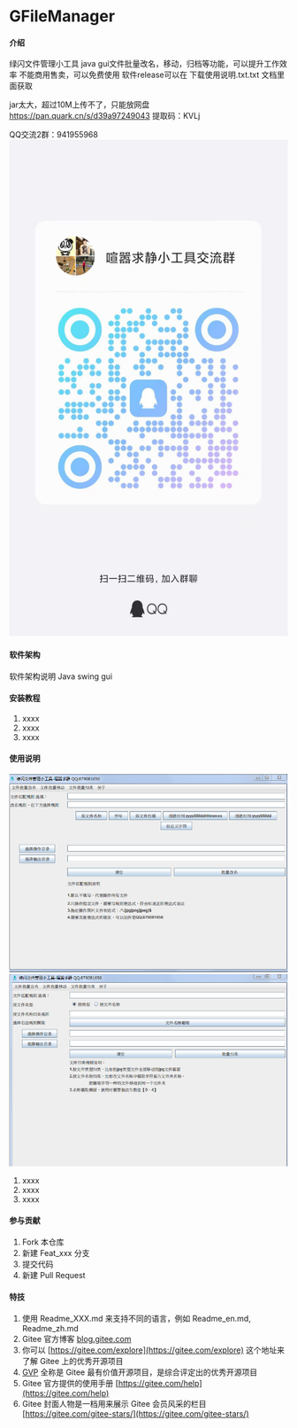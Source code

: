 # GFileManager

#### 介绍
绿闪文件管理小工具
java gui文件批量改名，移动，归档等功能，可以提升工作效率
不能商用售卖，可以免费使用
软件release可以在 下载使用说明.txt.txt 文档里面获取

jar太大，超过10M上传不了，只能放网盘
https://pan.quark.cn/s/d39a97249043
提取码：KVLj

QQ交流2群：941955968
![输入图片说明](%E5%BE%AE%E4%BF%A1%E5%9B%BE%E7%89%87_20241022133644.jpg)

#### 软件架构
软件架构说明
Java swing gui

#### 安装教程

1.  xxxx
2.  xxxx
3.  xxxx

#### 使用说明
![输入图片说明](WechatIMG933.jpg)
![输入图片说明](WechatIMG934.jpg)
1.  xxxx
2.  xxxx
3.  xxxx

#### 参与贡献

1.  Fork 本仓库
2.  新建 Feat_xxx 分支
3.  提交代码
4.  新建 Pull Request


#### 特技

1.  使用 Readme\_XXX.md 来支持不同的语言，例如 Readme\_en.md, Readme\_zh.md
2.  Gitee 官方博客 [blog.gitee.com](https://blog.gitee.com)
3.  你可以 [https://gitee.com/explore](https://gitee.com/explore) 这个地址来了解 Gitee 上的优秀开源项目
4.  [GVP](https://gitee.com/gvp) 全称是 Gitee 最有价值开源项目，是综合评定出的优秀开源项目
5.  Gitee 官方提供的使用手册 [https://gitee.com/help](https://gitee.com/help)
6.  Gitee 封面人物是一档用来展示 Gitee 会员风采的栏目 [https://gitee.com/gitee-stars/](https://gitee.com/gitee-stars/)
